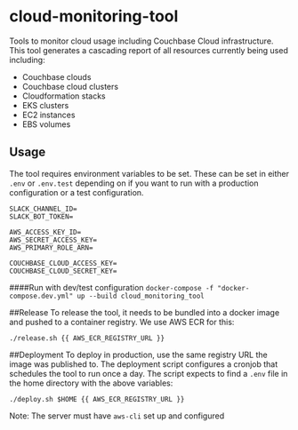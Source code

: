 # cloud-monitoring-tool
Tools to monitor cloud usage including Couchbase Cloud infrastructure. This tool generates a cascading report of all 
resources currently being used including:

- Couchbase clouds
- Couchbase cloud clusters
- Cloudformation stacks
- EKS clusters
- EC2 instances
- EBS volumes

## Usage
The tool requires environment variables to be set. These can be set in either `.env` or `.env.test` depending on if you 
want to run with a production configuration or a test configuration.

```
SLACK_CHANNEL_ID=
SLACK_BOT_TOKEN=

AWS_ACCESS_KEY_ID=
AWS_SECRET_ACCESS_KEY=
AWS_PRIMARY_ROLE_ARN=

COUCHBASE_CLOUD_ACCESS_KEY=
COUCHBASE_CLOUD_SECRET_KEY=
```

####Run with dev/test configuration
`docker-compose -f "docker-compose.dev.yml" up --build cloud_monitoring_tool`

##Release
To release the tool, it needs to be bundled into a docker image and pushed to a container registry. We use AWS ECR for this:

`./release.sh {{ AWS_ECR_REGISTRY_URL }}`

##Deployment
To deploy in production, use the same registry URL the image was published to. The deployment script configures a cronjob
that schedules the tool to run once a day. The script expects to find a `.env` file in the home directory with the above
variables:

`./deploy.sh $HOME {{ AWS_ECR_REGISTRY_URL }}`

Note: The server must have `aws-cli` set up and configured